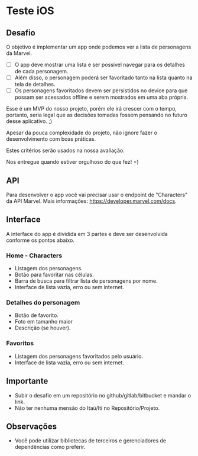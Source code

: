 # Teste iOS

## Desafio
O objetivo é implementar um app onde podemos ver a lista de personagens da Marvel.

 - [ ] O app deve mostrar uma lista e ser possível navegar para os detalhes de cada personagem. 
- [ ] Além disso, o personagem poderá ser favoritado tanto na lista quanto na tela de detalhes. 
- [ ] Os personagens favoritados devem ser persistidos no device para que possam ser acessados offline e serem mostrados em uma aba própria.

Esse é um MVP do nosso projeto, porém ele irá crescer com o tempo, portanto, seria legal que as decisões tomadas fossem pensando no futuro desse aplicativo. ;)

Apesar da pouca complexidade do projeto, não ignore fazer o desenvolvimento com boas práticas. 

Estes critérios serão usados na nossa avaliação.

Nos entregue quando estiver orgulhoso do que fez! =)

## API
Para desenvolver o app você vai precisar usar o endpoint de "Characters" da API Marvel. Mais informações: https://developer.marvel.com/docs.

## Interface
A interface do app é dividida em 3 partes e deve ser desenvolvida conforme os pontos abaixo.

### Home - Characters
* Listagem dos personagens.
* Botão para favoritar nas células.
* Barra de busca para filtrar lista de personagens por nome.
* Interface de lista vazia, erro ou sem internet.

### Detalhes do personagem
* Botão de favorito.
* Foto em tamanho maior
* Descrição (se houver).

### Favoritos
* Listagem dos personagens favoritados pelo usuário.
* Interface de lista vazia, erro ou sem internet.

## Importante
* Subir o desafio em um repositório no github/gitlab/bitbucket e mandar o link.
* Não ter nenhuma mensão do Itaú/Iti no Repositório/Projeto.

## Observações
* Você pode utilizar bibliotecas de terceiros e gerenciadores de dependências como preferir.
